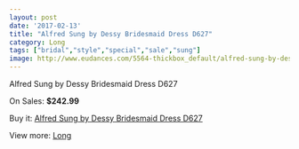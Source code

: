 ```yaml
---
layout: post
date: '2017-02-13'
title: "Alfred Sung by Dessy Bridesmaid Dress D627"
category: Long
tags: ["bridal","style","special","sale","sung"]
image: http://www.eudances.com/5564-thickbox_default/alfred-sung-by-dessy-bridesmaid-dress-d627.jpg
---
```

Alfred Sung by Dessy Bridesmaid Dress D627

On Sales: **$242.99**
<a href="https://www.eudances.com/en/long/1916-alfred-sung-by-dessy-bridesmaid-dress-d627.html"><amp-img layout="responsive" width="600" height="600" src="//www.eudances.com/5564-thickbox_default/alfred-sung-by-dessy-bridesmaid-dress-d627.jpg" alt="Alfred Sung by Dessy Bridesmaid Dress D627 0" /></a>
<a href="https://www.eudances.com/en/long/1916-alfred-sung-by-dessy-bridesmaid-dress-d627.html"><amp-img layout="responsive" width="600" height="600" src="//www.eudances.com/5565-thickbox_default/alfred-sung-by-dessy-bridesmaid-dress-d627.jpg" alt="Alfred Sung by Dessy Bridesmaid Dress D627 1" /></a>

Buy it: [Alfred Sung by Dessy Bridesmaid Dress D627](https://www.eudances.com/en/long/1916-alfred-sung-by-dessy-bridesmaid-dress-d627.html "Alfred Sung by Dessy Bridesmaid Dress D627")

View more: [Long](https://www.eudances.com/en/21-long "Long")